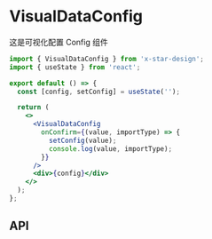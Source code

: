 # VisualDataConfig

这是可视化配置 Config 组件

```jsx
import { VisualDataConfig } from 'x-star-design';
import { useState } from 'react';

export default () => {
  const [config, setConfig] = useState('');

  return (
    <>
      <VisualDataConfig
        onConfirm={(value, importType) => {
          setConfig(value);
          console.log(value, importType);
        }}
      />
      <div>{config}</div>
    </>
  );
};
```

## API

<API id="VisualDataConfig"></API>
